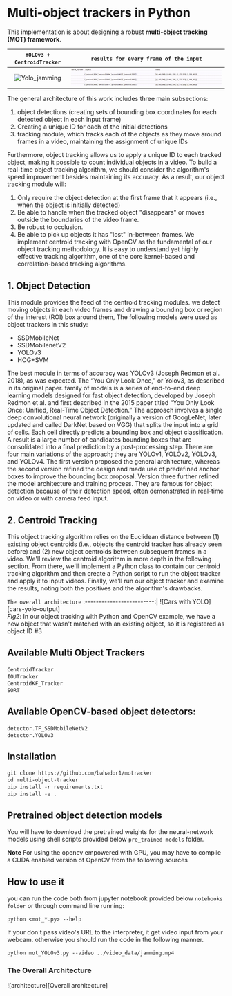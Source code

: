 [Yolo_jamming]: docs/result.gif "Sample Output with YOLO"
[csv_output]: docs/output.gif "csv output"
[architecture]: docs/the%20overall%20architecture.png "the overall architectue" 



# Multi-object trackers in Python
This implementation is about designing a robust __multi-object tracking (MOT) framework__.

`YOLOv3 + CentroidTracker` |  `results for every frame of the input`
:-------------------------:|:-------------------------:
![Yolo_jamming][Yolo_jamming]  |  ![csv_output][csv_output]



The general architecture of this work includes three main subsections:
1.	object detections (creating sets of bounding box coordinates for each detected object in each input frame)
2.	Creating a unique ID for each of the initial detections
3.	tracking module, which tracks each of the objects as they move around frames in a video, maintaining the assignment of unique IDs


Furthermore, object tracking allows us to apply a unique ID to each tracked object, making it possible to count individual objects in a video. 
To build a real-time object tracking algorithm, we should consider the algorithm's speed improvement besides maintaining its accuracy. As a result, our object tracking module will:
1.	Only require the object detection at the first frame that it appears (i.e., when the object is initially detected)
2.	Be able to handle when the tracked object "disappears" or moves outside the boundaries of the video frame.
3.	Be robust to occlusion.
4.	Be able to pick up objects it has "lost" in-between frames.
We implement centroid tracking with OpenCV as the fundamental of our object tracking methodology.
It is easy to understand yet highly effective tracking algorithm, one of the core kernel-based and correlation-based tracking algorithms.

## 1. Object Detection

This module provides the feed of the centroid tracking modules.
we detect moving objects in each video frames and drawing a bounding box or region of the interest (ROI) box around them,
The following models were used as object trackers in this study:


*   SSDMobileNet
*   SSDMobilenetV2
*   YOLOv3
*   HOG+SVM

The best module in terms of accuracy was YOLOv3 (Joseph Redmon et al. 2018), as was expected.
The “You Only Look Once,” or Yolov3, as described in its original paper.  family of models is a series of end-to-end deep learning models designed for fast object detection, developed by Joseph Redmon et al. and first described in the 2015 paper titled “You Only Look Once: Unified, Real-Time Object Detection.”
The approach involves a single deep convolutional neural network (originally a version of GoogLeNet, later updated and called DarkNet based on VGG) that splits the input into a grid of cells. Each cell directly predicts a bounding box and object classification. A result is a large number of candidates bounding boxes that are consolidated into a final prediction by a post-processing step.
There are four main variations of the approach; they are YOLOv1, YOLOv2, YOLOv3, and YOLOv4. The first version proposed the general architecture, whereas the second version refined the design and made use of predefined anchor boxes to improve the bounding box proposal. Version three further refined the model architecture and training process.
They are famous for object detection because of their detection speed, often demonstrated in real-time on video or with camera feed input.


## 2. Centroid Tracking
This object tracking algorithm relies on the Euclidean distance between (1) existing object centroids (i.e., objects the centroid tracker has already seen before) and (2) new object centroids between subsequent frames in a video.
We'll review the centroid algorithm in more depth in the following section. From there, we'll implement a Python class to contain our centroid tracking algorithm and then create a Python script to run the object tracker and apply it to input videos.
Finally, we'll run our object tracker and examine the results, noting both the positives and the algorithm's drawbacks.

`The overall architecture` 
:-------------------------:|
![Cars with YOLO][cars-yolo-output]  
*Fig2*: In our object tracking with Python and OpenCV example, we have a new object that wasn't matched with an existing object, so it is registered as object ID #3


## Available Multi Object Trackers

```
CentroidTracker
IOUTracker
CentroidKF_Tracker
SORT
```

## Available OpenCV-based object detectors:

```
detector.TF_SSDMobileNetV2
detector.YOLOv3
```


## Installation

```
git clone https://github.com/bahador1/motracker
cd multi-object-tracker
pip install -r requirements.txt
pip install -e .
```
## Pretrained object detection models

You will have to download the pretrained weights for the neural-network models using shell scripts provided below `pre_trained models` folder. 

**Note**
For using the opencv empowered with GPU, you may have to compile a CUDA enabled version of OpenCV from the following sources
  
  
## How to use it

you can run the code both from jupyter notebook provided below `notebooks folder` or through command line running:

```
python <mot_*.py> --help
```
If your don't pass video's URL to the interpreter, it get video input from your webcam. otherwise you should run the code in the following manner. 
```
python mot_YOLOv3.py --video ../video_data/jamming.mp4
```
### The Overall Architecture
![architecture][Overall architecture]
